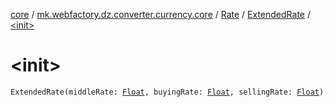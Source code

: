 [core](../../../index.md) / [mk.webfactory.dz.converter.currency.core](../../index.md) / [Rate](../index.md) / [ExtendedRate](index.md) / [&lt;init&gt;](./-init-.md)

# &lt;init&gt;

`ExtendedRate(middleRate: `[`Float`](https://kotlinlang.org/api/latest/jvm/stdlib/kotlin/-float/index.html)`, buyingRate: `[`Float`](https://kotlinlang.org/api/latest/jvm/stdlib/kotlin/-float/index.html)`, sellingRate: `[`Float`](https://kotlinlang.org/api/latest/jvm/stdlib/kotlin/-float/index.html)`)`